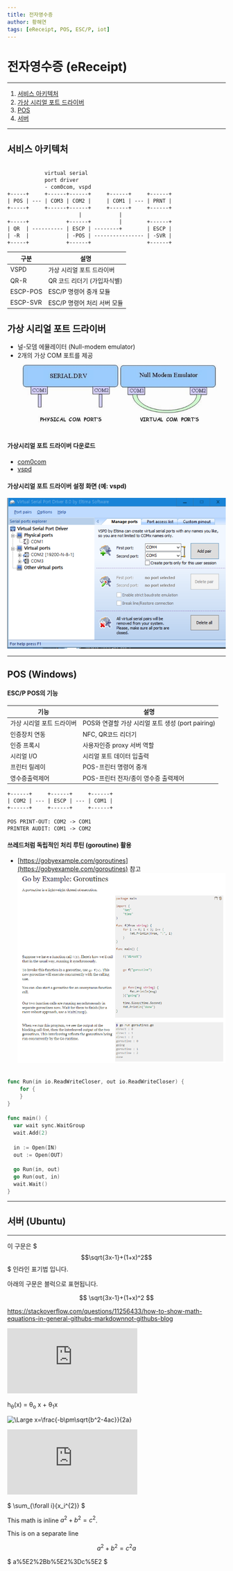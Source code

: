 ```yaml
---
title: 전자영수증 
author: 황해연
tags: [eReceipt, POS, ESC/P, iot]
---
```


# 전자영수증 (eReceipt)
---

1. [서비스 아키텍처](#서비스-아키텍처) 
2. [가상 시리얼 포트 드라이버](#가상-시리얼-포트-드라이버) 
3. [POS](#pos-windows) 
4. [서버](#서버-ubuntu) 

---

## 서비스 아키텍처

~~~console

            virtual serial
            port driver
            - com0com, vspd
+-----+     +------+------+     +------+     +------+
| POS | --- | COM3 | COM2 |     | COM1 | --- | PRNT |
+-----+     +------+------+     +------+     +------+
                       |            |
+-----+            +------+         |        +------+
| QR  | ---------- | ESCP | --------+        | ESCP |
| -R  |            | -POS | ---------------- | -SVR |
+-----+            +------+                  +------+

~~~

구분|설명
--|--
VSPD|가상 시리얼 포트 드라이버
QR-R|QR 코드 리더기 (가입자식별)
ESCP-POS|ESC/P 명령어 중개 모듈
ESCP-SVR|ESC/P 명령어 처리 서버 모듈|

## 가상 시리얼 포트 드라이버
- 널-모뎀 에뮬레이터 (Null-modem emulator)
- 2개의 가상 COM 포트를 제공 
![](images/com0com.jpg)

#### 가상시리얼 포트 드라이버 다운로드
- [com0com](http://com0com.sourceforge.net/)
- [vspd](https://www.eltima.com/vspd-post-download.html)

#### 가상시리얼 포트 드라이버 설정 화면 (예: vspd)
![](images/vspd.png)

---

## POS (Windows)

#### ESC/P POS의 기능
기능|설명
--|--
가상 시리얼 포트 드라이버|POS와 연결할 가상 시리얼 포트 생성 (port pairing)
인증장치 연동|NFC, QR코드 리더기
인증 프록시|사용자인증 proxy 서버 역할
시리얼 I/O|시리얼 포트 데이터 입출력
프린터 릴레이|POS-프린터 명령어 중개
영수증출력제어|POS-프린터 전자/종이 영수증 출력제어

~~~console
+------+     +------+     +------+
| COM2 | --- | ESCP | --- | COM1 |
+------+     +------+     +------+ 

POS PRINT-OUT: COM2 -> COM1
PRINTER AUDIT: COM1 -> COM2
~~~

#### 쓰레드처럼 독립적인 처리 루틴 (goroutine) 활용 
- [https://gobyexample.com/goroutines](https://gobyexample.com/goroutines) 참고
![](images/goroutines.png)

~~~go

func Run(in io.ReadWriteCloser, out io.ReadWriteCloser) {
	for {
    }
}

func main() {
  var wait sync.WaitGroup
  wait.Add(2)

  in := Open(IN)
  out := Open(OUT)

  go Run(in, out)
  go Run(out, in)
  wait.Wait()
}

~~~

---

## 서버 (Ubuntu)

---

이 구문은 $$$\sqrt{3x-1}+(1+x)^2$$$ 인라인 표기법 입니다.

아래의 구문은 블럭으로 표현됩니다.

$$
\sqrt{3x-1}+(1+x)^2
$$

https://stackoverflow.com/questions/11256433/how-to-show-math-equations-in-general-githubs-markdownnot-githubs-blog


![equation](http://www.sciweavers.org/tex2img.php?eq=1%2Bsin%28mc%5E2%29&bc=White&fc=Black&im=jpg&fs=12&ff=arev&edit=)

 h<sub>&theta;</sub>(x) = &theta;<sub>o</sub> x + &theta;<sub>1</sub>x

 <img src="https://latex.codecogs.com/svg.latex?\Large&space;x=\frac{-b\pm\sqrt{b^2-4ac}}{2a}" title="\Large x=\frac{-b\pm\sqrt{b^2-4ac}}{2a}" />

 ![\Large x=\frac{-b\pm\sqrt{b^2-4ac}}{2a}](https://latex.codecogs.com/svg.latex?x%3D%5Cfrac%7B-b%5Cpm%5Csqrt%7Bb%5E2-4ac%7D%7D%7B2a%7D)

 $ \sum_{\forall i}{x_i^{2}} $

 This math is inline $`a^2+b^2=c^2`$.

This is on a separate line

```math
a^2+b^2=c^2

a%5E2%2Bb%5E2%3Dc%5E2
```

$ a%5E2%2Bb%5E2%3Dc%5E2 $